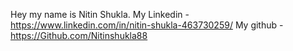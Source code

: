 Hey my name is Nitin Shukla.
My Linkedin - https://www.linkedin.com/in/nitin-shukla-463730259/
My github - https://Github.com/Nitinshukla88
